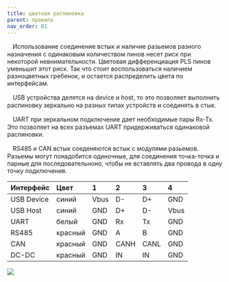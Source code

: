 ```yaml
---
title: цветная распиновка
parent: правила
nav_order: 81
---
```


ㅤИспользование соединение встык и наличие разьемов разного назначения с одинаковым количеством пинов несет риск при некоторой невнимательности. Цветовая дифференциация PLS пинов уменьшит этот риск. Так что стоит воспользоваться наличием разноцветных гребенок, и остается распределить цвета по интерфейсам.

ㅤUSB устройства делятся на device и host, то это позволяет выполнить распиновку зеркально на разных типах устройств и соединять в стык.

ㅤUART при зеркальном подключение дает необходимые пары  Rx-Tx. Это позволяет на всех разъемах UART придерживаться одинаковой распиновки.

ㅤRS485 и CAN встык соеденяются встык с модулями разьемов. Разьемы могут понадобится одиночные, для соединения точка-точка и парные для последовательноно, чтобы не вставлять два провода в одну точку подключения.


|Интерфейс	|Цвет		|1		|2		|3		|4		|
| :-------- | :-------- |:--	|:--	|:--	|:--	|
|USB Device	|синий		|Vbus	|D-		|D+		|GND	|
|USB Host	|синий		|GND	|D+		|D-		|Vbus	|
|UART		|белый		|GND	|Rx		|Tx		|GND	|
|RS485		|красный	|GND	|A		|B		|GND	|
|CAN		|красный	|GND	|CANH	|CANL	|GND	|
|DC-DC		|красный	|GND	|IN	    |IN	    |GND	|

![](../img/pls.png)